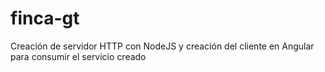 # finca-gt
Creación de servidor HTTP con NodeJS y creación del cliente en Angular para consumir el servicio creado
